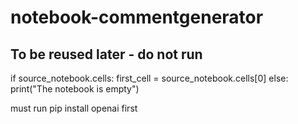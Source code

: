 # notebook-commentgenerator

## To be reused later - do not run 

if source_notebook.cells:
    first_cell = source_notebook.cells[0]
else: 
    print("The notebook is empty")
    

must run pip install openai first
